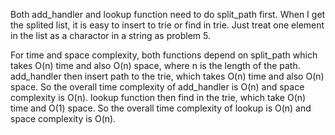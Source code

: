 Both add_handler and lookup function need to do split_path first. When I get the splited list, it is easy to insert to trie or find in trie. Just treat one element in the list as a charactor in a string as problem 5.

For time and space complexity, both functions depend on split_path which takes O(n) time and also O(n) space, where n is the length of the path. add_handler then insert path to the trie, which takes O(n) time and also O(n) space. So the overall time complexity of add_handler is O(n) and space complexity is O(n). lookup function then find in the trie, which take O(n) time and O(1) space. So the overall time complexity of lookup is O(n) and space complexity is O(n).